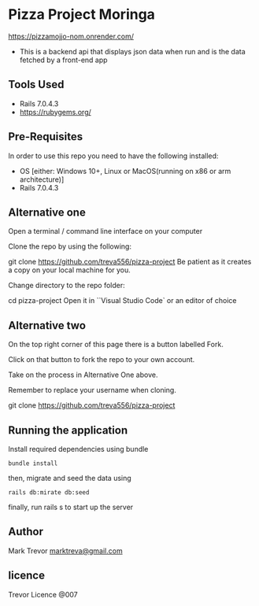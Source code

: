 # Pizza Project Moringa
https://pizzamojjo-nom.onrender.com/

- This is a backend api that displays json data when run  and is the data fetched by a front-end app

## Tools Used
- Rails 7.0.4.3
- https://rubygems.org/

## Pre-Requisites
In order to use this repo you need to have the following installed:

- OS [either: Windows 10+, Linux or MacOS(running on x86 or arm architecture)]
- Rails 7.0.4.3
## Alternative one 
Open a terminal / command line interface on your computer

Clone the repo by using the following:

  git clone https://github.com/treva556/pizza-project
Be patient as it creates a copy on your local machine for you.

Change directory to the repo folder:

  cd pizza-project
Open it in ``Visual Studio Code` or an editor of choice

## Alternative two
On the top right corner of this page there is a button labelled Fork.

Click on that button to fork the repo to your own account.

Take on the process in Alternative One above.

Remember to replace your username when cloning.

  git clone https://github.com/treva556/pizza-project

## Running the application
Install required dependencies using bundle

    bundle install

then, migrate and seed the data using 

    rails db:mirate db:seed

finally, run rails s to start up the server
## Author
Mark Trevor 
marktreva@gmail.com


## licence
Trevor Licence @007



